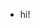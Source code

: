 - hi!
<!---
antohaut/antohaut is a ✨ special ✨ repository because its `README.md` (this file) appears on your GitHub profile.
You can click the Preview link to take a look at your changes.
--->
